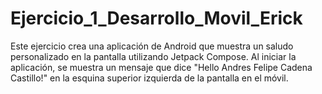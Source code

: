 # Ejercicio_1_Desarrollo_Movil_Erick

Este ejercicio crea una aplicación de Android que muestra un saludo personalizado en la pantalla utilizando Jetpack Compose. 
Al iniciar la aplicación, se muestra un mensaje que dice "Hello Andres Felipe Cadena Castillo!" en la esquina superior izquierda de la pantalla en el móvil.
